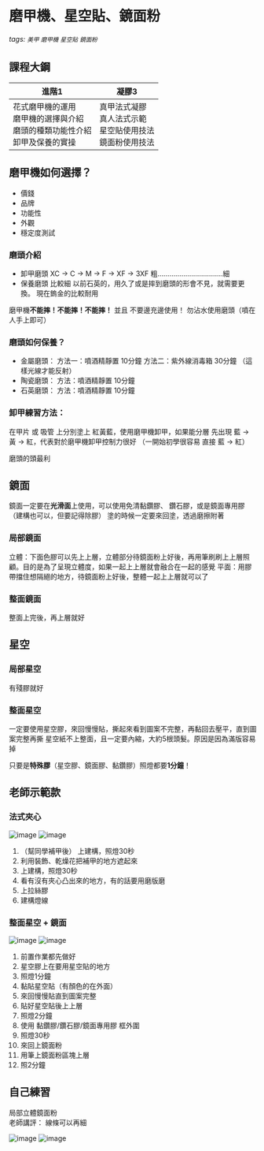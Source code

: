 # 磨甲機、星空貼、鏡面粉

###### tags: `美甲` `磨甲機` `星空貼` `鏡面粉`

## 課程大鋼


| 進階1 | 凝膠3 |
| -------- | -------- |
| 花式磨甲機的運用<br/>磨甲機的選擇與介紹<br/>磨頭的種類功能性介紹<br/>卸甲及保養的實操    | 真甲法式凝膠<br/>真人法式示範<br/>星空貼使用技法<br/>鏡面粉使用技法     | 

## 磨甲機如何選擇？
- 價錢
- 品牌
- 功能性
- 外觀
- 穩定度測試

### 磨頭介紹
- 卸甲磨頭
  XC → C → M → F → XF → 3XF
  粗……………………………細
- 保養磨頭
  比較細
  以前石英的，用久了或是摔到磨頭的形會不見，就需要更換。
  現在鎢金的比較耐用

磨甲機**不能摔！不能摔！不能摔！** 並且 不要邊充邊使用！
勿沾水使用磨頭（噴在人手上即可）

### 磨頭如何保養？
- 金屬磨頭：
  方法一：噴酒精靜置 10分鐘
  方法二：紫外線消毒箱 30分鐘 （這樣光線才能反射）
- 陶瓷磨頭：
  方法：噴酒精靜置 10分鐘
- 石英磨頭：
  方法：噴酒精靜置 10分鐘
  
### 卸甲練習方法：
在甲片 或 吸管 上分別塗上 紅黃藍，使用磨甲機卸甲，如果能分層 先出現 藍 → 黃 → 紅，代表對於磨甲機卸甲控制力很好
（一開始初學很容易 直接 藍 → 紅）

磨頭的頭最利

## 鏡面
鏡面一定要在**光滑面**上使用，可以使用免清黏鑽膠、 鑽石膠，或是鏡面專用膠（建構也可以，但要記得除膠）
塗的時候一定要來回塗，透過磨擦附著
### 局部鏡面
  立體：下面色膠可以先上上層，立體部分待鏡面粉上好後，再用筆刷刷上上層照顧。目的是為了呈現立體度，如果一起上上層就會融合在一起的感覺
  平面：用膠帶擋住想隔絕的地方，待鏡面粉上好後，整體一起上上層就可以了
### 整面鏡面
  整面上完後，再上層就好
  
## 星空
### 局部星空
  有殘膠就好
### 整面星空
  一定要使用星空膠，來回慢慢貼，撕起來看到圖案不完整，再黏回去壓平，直到圖案完整再撕
  星空紙不上整面，且一定要內縮，大約5根頭髮。原因是因為滿版容易掉

只要是**特殊膠**（星空膠、鏡面膠、黏鑽膠）照燈都要**1分鐘**！

## 老師示範款

### 法式夾心
![image](https://hackmd.io/_uploads/B1ZWueR11x.png)
![image](https://hackmd.io/_uploads/SJ_buxC1Jl.png)

1. （幫同學補甲後） 上建構，照燈30秒 
2. 利用裝飾、乾燥花把補甲的地方遮起來
3. 上建構，照燈30秒
4. 看有沒有夾心凸出來的地方，有的話要用磨版磨
5. 上拉絲膠
6. 建構燈線

### 整面星空 + 鏡面
![image](https://hackmd.io/_uploads/Sy4jueAy1g.png)
![image](https://hackmd.io/_uploads/rydjdgAk1l.png)

1. 前置作業都先做好
2. 星空膠上在要用星空貼的地方
3. 照燈1分鐘
4. 黏貼星空貼（有顏色的在外面）
5. 來回慢慢貼直到圖案完整 
6. 貼好星空貼後上上層
7. 照燈2分鐘
8. 使用 黏鑽膠/鑽石膠/鏡面專用膠 框外圍
9. 照燈30秒
10. 來回上鏡面粉
11. 用筆上鏡面粉區塊上層
12. 照2分鐘

## 自己練習
局部立體鏡面粉  
老師講評： 線條可以再細

![image](https://hackmd.io/_uploads/BypQFlA1yl.png)
![image](https://hackmd.io/_uploads/B1rEYeRykg.png)
